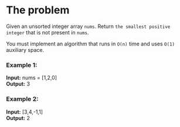 # The problem

Given an unsorted integer array `nums`. Return `the smallest positive integer` that is not present in `nums`.

You must implement an algorithm that runs in `O(n)` time and uses `O(1)` auxiliary space.

### Example 1:

**Input:** nums = [1,2,0]  
**Output:** 3

### Example 2:

**Input:** [3,4,-1,1]  
**Output:** 2
